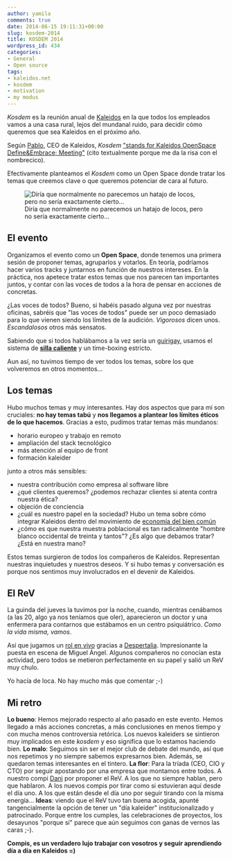 ```yaml
---
author: yamila
comments: true
date: 2014-06-15 19:11:31+00:00
slug: kosdem-2014
title: KOSDEM 2014
wordpress_id: 434
categories:
- General
- Open source
tags:
- kaleidos.net
- kosdem
- motivation
- my modus
---
```


_Kosdem_ es la reunión anual de [Kaleidos](http://kaleidos.net) en la que todos los empleados vamos a una casa rural, lejos del mundanal ruido, para decidir cómo queremos que sea Kaleidos en el próximo año.

Según [Pablo](http://kaleidos.net/761CEC/), CEO de Kaleidos, _Kosdem_ ["stands for Kaleidos OpenSpace Define&Embrace; Meeting"](http://www.kaleidos.net/blog/8/kosdem-2013-the-kaleidos-we-want-for-2013/) (cito textualmente porque me da la risa con el nombrecico).

Efectivamente planteamos el _Kosdem_ como un Open Space donde tratar los temas que creemos clave o que queremos potenciar de cara al futuro.

<figure>
  <img src="/images/2014/06/rev-kosdem.jpg"
       alt="Diría que normalmente no parecemos un hatajo de locos, pero no sería exactamente cierto..." />
  <figcaption>Diría que normalmente no parecemos un hatajo de locos, pero no sería exactamente cierto...</figcaption>
</figure>

<!-- more -->



## El evento



Organizamos el evento como un **Open Space**, donde tenemos una primera sesión de proponer temas, agruparlos y votarlos. En teoría, podríamos hacer varios tracks y juntarnos en función de nuestros intereses. En la práctica, nos apetece tratar estos temas que nos parecen tan importantes juntos, y contar con las voces de todos a la hora de pensar en acciones de concretas.

¿Las voces de todos? Bueno, si habéis pasado alguna vez por nuestras oficinas, sabréis que "las voces de todos" puede ser un poco demasiado para lo que vienen siendo los límites de la audición. _Vigorosos_ dicen unos. _Escandalosos_ otros más sensatos.

Sabiendo que si todos hablábamos a la vez sería un [guirigay](http://lema.rae.es/drae/?val=guirigay), usamos el sistema de [**silla caliente**](http://en.wikipedia.org/wiki/Fishbowl_(conversation)) y un time-boxing estricto.

Aun así, no tuvimos tiempo de ver todos los temas, sobre los que volveremos en otros momentos...



## Los temas



Hubo muchos temas y muy interesantes. Hay dos aspectos que para mí son cruciales: **no hay temas tabú** y **nos llegamos a plantear los límites éticos de lo que hacemos**. Gracias a esto, pudimos tratar temas más mundanos:

- horario europeo y trabajo en remoto
- ampliación del stack tecnológico
- más atención al equipo de front
- formación kaleider

junto a otros más sensibles:

- nuestra contribución como empresa al software libre
- ¿qué clientes queremos? ¿podemos rechazar clientes si atenta contra nuestra ética?
- objeción de conciencia
- ¿cuál es nuestro papel en la sociedad? Hubo un tema sobre cómo integrar Kaleidos dentro del movimiento de [economía del bien común](http://economia-del-bien-comun.org/es)
- ¿cómo es que nuestra muestra poblacional es tan radicalmente "hombre blanco occidental de treinta y tantos"? ¿Es algo que debamos tratar? ¿Está en nuestra mano?

Estos temas surgieron de todos los compañeros de Kaleidos. Representan nuestras inquietudes y nuestros deseos. Y si hubo temas y conversación es porque nos sentimos muy involucrados en el devenir de Kaleidos.



## El ReV



La guinda del jueves la tuvimos por la noche, cuando, mientras cenábamos (a las 20, algo ya nos teníamos que oler), aparecieron un doctor y una enfermera para contarnos que estábamos en un centro psiquiátrico. _Como la vida misma, vamos_.

Así que jugamos un [rol en vivo](http://es.wikipedia.org/wiki/Rol_en_vivo) gracias a [Despertalia](http://www.despertalia.com/). Impresionante la puesta en escena de Miguel Ángel. Algunos compañeros no conocían esta actividad, pero todos se metieron perfectamente en su papel y salió un ReV muy chulo.

Yo hacía de loca. No hay mucho más que comentar ;-)



## Mi retro



**Lo bueno**: Hemos mejorado respecto al año pasado en este evento. Hemos llegado a más acciones concretas, a más conclusiones en menos tiempo y con mucha menos controversia retórica. Los nuevos kaleiders se sintieron muy implicados en este _kosdem_ y eso significa que lo estamos haciendo bien.
**Lo malo**: Seguimos sin ser el mejor club de debate del mundo, así que nos repetimos y no siempre sabemos expresarnos bien. Además, se quedaron temas interesantes en el tintero.
**La flor**: Para la tríada (CEO, CIO y CTO) por seguir apostando por una empresa que montamos entre todos. A nuestro compi [Dani](http://kaleidos.net/71A6D2/) por proponer el ReV. A los que no siempre hablan, pero que hablaron. A los nuevos compis por tirar como si estuvieran aquí desde el día uno. A los que están desde el día uno por seguir tirando con la misma energía...
**Ideas**: viendo que el ReV tuvo tan buena acogida, apunté tangencialmente la opción de tener un "día kaleider" institucionalizado y patrocinado. Porque entre los cumples, las celebraciones de proyectos, los desayunos "porque sí" parece que aún seguimos con ganas de vernos las caras ;-).


**Compis, es un verdadero lujo trabajar con vosotros y seguir aprendiendo día a día en Kaleidos =)**



